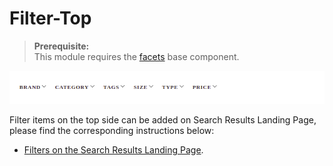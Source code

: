 # Filter-Top

> **Prerequisite:**  
> This module requires the [facets](/components/facets) base component.

![filter teft](/modules/filter-top/images/image001.png)

Filter items on the top side can be added on Search Results Landing Page,
please find the corresponding instructions below:

- [Filters on the Search Results Landing Page](/modules/filter-top/landing).  
